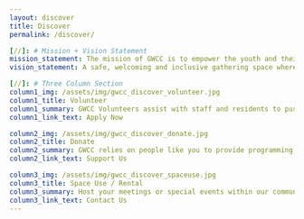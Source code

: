 ```yaml
---
layout: discover
title: Discover
permalink: /discover/

[//]: # Mission + Vision Statement
mission_statement: The mission of GWCC is to empower the youth and their families through sustainable programming and innovative partnerships in a safe, community art space.
vision_statement: A safe, welcoming and inclusive gathering space where opportunities to grow, learn and create are boundless.

[//]: # Three Column Section
column1_img: /assets/img/gwcc_discover_volunteer.jpg
column1_title: Volunteer
column1_summary: GWCC Volunteers assist with staff and residents to push the mission forward
column1_link_text: Apply Now

column2_img: /assets/img/gwcc_discover_donate.jpg
column2_title: Donate
column2_summary: GWCC relies on people like you to provide programming, food and events for the youth and their families
column2_link_text: Support Us

column3_img: /assets/img/gwcc_discover_spaceuse.jpg
column3_title: Space Use / Rental
column3_summary: Host your meetings or special events within our community center
column3_link_text: Contact Us
---
```

